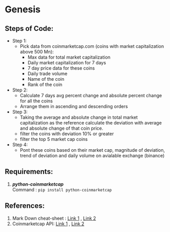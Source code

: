 # Genesis

## Steps of Code:
* Step 1:
  * Pick data from coinmarketcap.com (coins with market capitalization above 500 Mn):
    * Max data for total market capitalization
    * Daily market capitalization for 7 days
    * 7 day price data for these coins
    * Daily trade volume
    * Name of the coin
    * Rank of the coin
* Step 2:
  * Calculate 7 days avg percent change and absolute percent change for all the coins
  * Arrange them in ascending and descending orders
* Step 3:
  * Taking the average and absolute change in total market capitalization as the reference calculate the deviation with average and absolute change of that coin price.
  * filter the coins with deviation 10% or greater
  * filter the top 5 market cap coins
* Step 4:
  * Pont these coins based on their market cap, magnitude of deviation, trend of deviation and daily volume on avialable exchange (binance)

## Requirements:
1. ***python-coinmarketcap***  
Command : `pip install python-coinmarketcap`

## References:
1. Mark Down cheat-sheet : [Link 1](https://www.markdownguide.org/cheat-sheet/) , [Link 2](https://github.com/adam-p/markdown-here/wiki/Markdown-Cheatsheet) 
2. Coinmarketcap API: [Link 1](https://algotrading101.com/learn/coinmarketcap-api-guide/) , [Link 2](https://coinmarketcap.com/api/documentation/v1/#section/Introduction)
